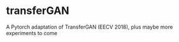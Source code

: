 # transferGAN

A Pytorch adaptation of TransferGAN (EECV 2018), plus maybe more experiments to come
